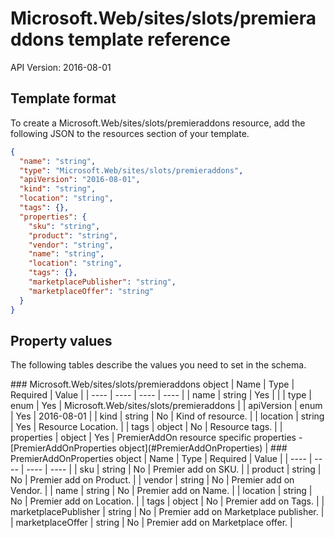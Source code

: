 # Microsoft.Web/sites/slots/premieraddons template reference
API Version: 2016-08-01
## Template format

To create a Microsoft.Web/sites/slots/premieraddons resource, add the following JSON to the resources section of your template.

```json
{
  "name": "string",
  "type": "Microsoft.Web/sites/slots/premieraddons",
  "apiVersion": "2016-08-01",
  "kind": "string",
  "location": "string",
  "tags": {},
  "properties": {
    "sku": "string",
    "product": "string",
    "vendor": "string",
    "name": "string",
    "location": "string",
    "tags": {},
    "marketplacePublisher": "string",
    "marketplaceOffer": "string"
  }
}
```
## Property values

The following tables describe the values you need to set in the schema.

<a id="Microsoft.Web/sites/slots/premieraddons" />
### Microsoft.Web/sites/slots/premieraddons object
|  Name | Type | Required | Value |
|  ---- | ---- | ---- | ---- |
|  name | string | Yes |  |
|  type | enum | Yes | Microsoft.Web/sites/slots/premieraddons |
|  apiVersion | enum | Yes | 2016-08-01 |
|  kind | string | No | Kind of resource. |
|  location | string | Yes | Resource Location. |
|  tags | object | No | Resource tags. |
|  properties | object | Yes | PremierAddOn resource specific properties - [PremierAddOnProperties object](#PremierAddOnProperties) |


<a id="PremierAddOnProperties" />
### PremierAddOnProperties object
|  Name | Type | Required | Value |
|  ---- | ---- | ---- | ---- |
|  sku | string | No | Premier add on SKU. |
|  product | string | No | Premier add on Product. |
|  vendor | string | No | Premier add on Vendor. |
|  name | string | No | Premier add on Name. |
|  location | string | No | Premier add on Location. |
|  tags | object | No | Premier add on Tags. |
|  marketplacePublisher | string | No | Premier add on Marketplace publisher. |
|  marketplaceOffer | string | No | Premier add on Marketplace offer. |

